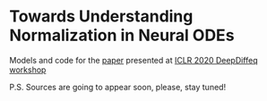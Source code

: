 # Towards Understanding Normalization in Neural ODEs

Models and code for the [paper](https://arxiv.org/abs/2004.09222)
 presented at [ICLR 2020 DeepDiffeq workshop](http://iclr2020deepdiffeq.rice.edu/) 
 
P.S. Sources are going to appear soon, please, stay tuned!
